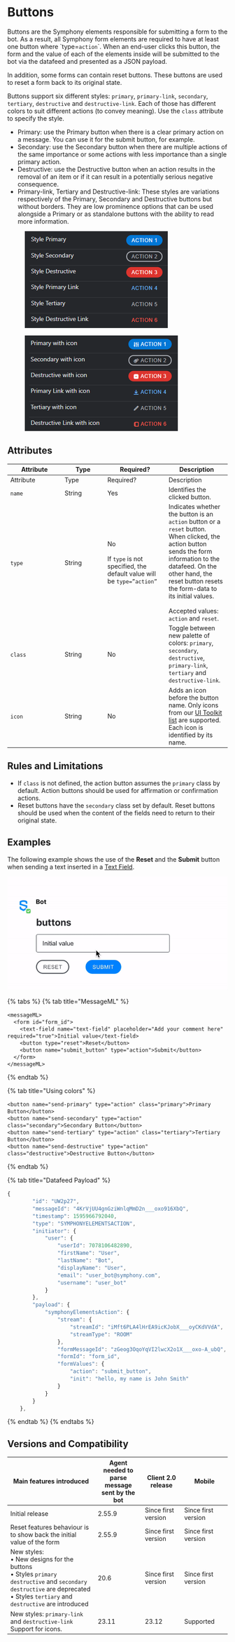 # Buttons

Buttons are the Symphony elements responsible for submitting a form to the bot. As a result, all Symphony form elements are required to have at least one button where \`type=`action`\`. When an end-user clicks this button, the form and the value of each of the elements inside will be submitted to the bot via the datafeed and presented as a JSON payload.

In addition, some forms can contain reset buttons. These buttons are used to reset a form back to its original state.

Buttons support six different styles: `primary`, `primary-link`, `secondary`, `tertiary`, `destructive` and `destructive-link`. Each of those has different colors to suit different actions (to convey meaning). Use the `class` attribute to specify the style.

* Primary: use the Primary button when there is a clear primary action on a message. You can use it for the submit button, for example.
* Secondary: use the Secondary button when there are multiple actions of the same importance or some actions with less importance than a single primary action.
* Destructive: use the Destructive button when an action results in the removal of an item or if it can result in a potentially serious negative consequence.
* Primary-link, Tertiary and Destructive-link: These styles are variations respectively of the Primary, Secondary and Destructive buttons but without borders. They are low prominence options that can be used alongside a Primary or as standalone buttons with the ability to read more information.

<figure><img src="../../../../../.gitbook/assets/image (68).png" alt=""><figcaption></figcaption></figure>

<figure><img src="../../../../../.gitbook/assets/image (70).png" alt=""><figcaption></figcaption></figure>

## Attributes

<table data-header-hidden><thead><tr><th width="110">Attribute</th><th width="84">Type</th><th width="126">Required?</th><th>Description</th></tr></thead><tbody><tr><td>Attribute</td><td>Type</td><td>Required?</td><td>Description</td></tr><tr><td><code>name</code></td><td>String</td><td>Yes</td><td>Identifies the clicked button.</td></tr><tr><td><code>type</code></td><td>String</td><td>No<br><br>If <code>type</code> is not specified, the default value will be <code>type=”action”</code></td><td>Indicates whether the button is an <code>action</code> button or a <code>reset</code> button. When clicked, the action button sends the form information to the datafeed. On the other hand, the reset button resets the form-data to its initial values.<br><br>Accepted values: <code>action</code> and <code>reset</code>.</td></tr><tr><td><code>class</code></td><td>String</td><td>No</td><td>Toggle between new palette of colors: <code>primary</code>, <code>secondary</code>, <code>destructive</code>, <code>primary-link</code>, <code>tertiary</code> and <code>destructive-link</code>.  </td></tr><tr><td><code>icon</code></td><td>String</td><td>No</td><td>Adds an icon before the button name. Only icons from our <a href="icon-set-for-buttons.md">UI Toolkit list</a> are supported. Each icon is identified by its name.</td></tr></tbody></table>

## Rules and Limitations

* If `class` is not defined, the action button assumes the `primary` class by default. Action buttons should be used for affirmation or confirmation actions.
* Reset buttons have the `secondary` class set by default. Reset buttons should be used when the content of the fields need to return to their original state.

## Examples

The following example shows the use of the **Reset** and the **Submit** button when sending a text inserted in a [Text Field](../text-field.md).

![](../../../../../.gitbook/assets/buttons-20.9.gif)

{% tabs %}
{% tab title="MessageML" %}
```markup
<messageML>
  <form id="form_id">
    <text-field name="text-field" placeholder="Add your comment here" required="true">Initial value</text-field>
    <button type="reset">Reset</button>
    <button name="submit_button" type="action">Submit</button>    
  </form>
</messageML>
```
{% endtab %}

{% tab title="Using colors" %}
```markup
<button name="send-primary" type="action" class="primary">Primary Button</button>
<button name="send-secondary" type="action" class="secondary">Secondary Button</button>
<button name="send-tertiary" type="action" class="tertiary">Tertiary Button</button>
<button name="send-destructive" type="action" class="destructive">Destructive Button</button>
```
{% endtab %}

{% tab title="Datafeed Payload" %}
```javascript
{
        "id": "UW2p27",
        "messageId": "4KrVjUU4gnGziWnlqMmD2n___oxo916XbQ",
        "timestamp": 1595966792040,
        "type": "SYMPHONYELEMENTSACTION",
        "initiator": {
            "user": {
                "userId": 7078106482890,
                "firstName": "User",
                "lastName": "Bot",
                "displayName": "User",
                "email": "user_bot@symphony.com",
                "username": "user_bot"
            }
        },
        "payload": {
            "symphonyElementsAction": {
                "stream": {
                    "streamId": "iMft6PLA4lHrEA9icKJobX___oyCKdVVdA",
                    "streamType": "ROOM"
                },
                "formMessageId": "zGeog3OqoYqVI2lwcX2o1X___oxo-A_ubQ",
                "formId": "form_id",
                "formValues": {
                    "action": "submit_button",
                    "init": "hello, my name is John Smith"
                }
            }
        }
    },
```
{% endtab %}
{% endtabs %}

## Versions and Compatibility

<table><thead><tr><th width="268">Main features introduced</th><th width="120">Agent needed to parse message sent by the bot</th><th width="97">Client 2.0 release</th><th width="111">Mobile</th></tr></thead><tbody><tr><td>Initial release</td><td>2.55.9</td><td>Since first version</td><td>Since first version</td></tr><tr><td>Reset features behaviour is to show back the initial value of the form</td><td>2.55.9</td><td>Since first version</td><td>Since first version</td></tr><tr><td>New styles:<br>• New designs for the buttons<br>• Styles <code>primary destructive</code> and <code>secondary destructive</code> are deprecated<br>• Styles <code>tertiary</code> and <code>destructive</code> are introduced</td><td>20.6</td><td>Since first version</td><td>Since first version</td></tr><tr><td>New styles: <code>primary-link</code> and <code>destructive-link</code><br>Support for icons.</td><td>23.11</td><td>23.12</td><td>Supported</td></tr></tbody></table>
